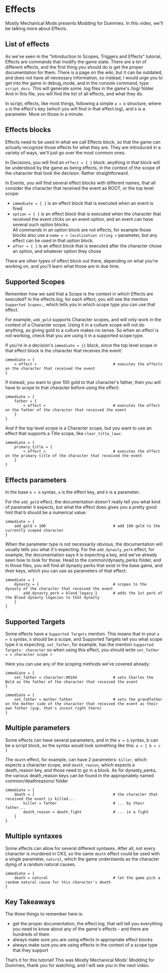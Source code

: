 ﻿# Effects

Mostly Mechanical Mods presents Modding for Dummies. In this video, we'll be talking more about Effects.

## List of effects

As we've seen in the "Introduction to Scopes, Triggers and Effects" tutorial, Effects are commands that modify the game state. There are a lot of different effects, and the first thing you should do is get the proper documentation for them. There is a page on the wiki, but it can be outdated, and does not have all necessary information, so instead, I would urge you to get into the game in debug_mode, and in the console command, type `script_docs`. This will generate some .log files in the game's /log/ folder. And in this file, you will find the list of all effects, and what they do.

In script, effects, like most things, following a simple `a = b` structure, where `a` is the effect's key (which you will find in that effect.log), and `b` is a parameter. More on those in a minute.

## Effects blocks

Effects need to be used in what we call Effects block, so that the game can actually recognize those effects for what they are. They are introduced in a variety of ways, we'll just go over the most common ones.

In Decisions, you will find an `effect = { }` block: anything in that block will be understood by the game as being effects, in the context of the scope of the character that took the decision. Rather straightforward.

In Events, you will find several effect blocks with different names, that all consider the character that received the event as ROOT, or the top level scope:
- `immediate = { }` is an effect block that is executed when an event is fired
- `option = { }` is an effect block that is executed when the character that received the event clicks on an event option, and an event can have several such option blocks.  
All commands in an option block are not effects, for example those blocks also use a `name = < localization string >` parameter, but any effect can be used in that option block.
- `after = { }` is an effect block that is executed after the character chose an option, and whatever option they chose

There are other types of effect block out there, depending on what you're working on, and you'll learn what those are in due time.

## Supported Scopes

Remember how we said that a Scope is the context in which Effects are executed?
In the effects.log, for each effect, you will see the mention `Supported Scopes:`, which tells you in which scope type you can use that effect.

For example, `add_gold` supports Character scopes, and will only work in the context of a Character scope. Using it in a culture scope will not do anything, as giving gold to a culture makes no sense. So when an effect is not working, check that you are using it in a supported scope type.

If you're in a decision's `immediate = {}` block, since the top level scope in that effect block is the character that receives the event:
```
immediate = {
    < effect >                                  # executes the effects on the character that received the event
}
```

If instead, you want to give 100 gold to that character's father, then you will have to scope to that character before using the effect:
```
immediate = {
    father = {
        < effect >                              # executes the effect on the father of the character that received the event
    }
}
```

And if the top level scope is a Character scope, but you want to use an effect that supports a Title scope, like `clear_title_laws`:
```
immediate = {
    primary_title = {
        < effect >                              # executes the effect on the primary title of the character that received the event
    }
}
```

## Effects parameters

In the base `a = b` syntax, `a` is the effect key, and `b` is a parameter.

For the `add_gold` effect, the documentation doesn't really tell you what kind of parameter it expects, but what the effect does gives you a pretty good hint that b should be a numerical value:  
```
immediate = {
    add_gold = 100                              # add 100 gold to the currently scoped character
}
```

When the parameter type is not necessarily obvious, the documentation will usually tells you what it's expecting.
For the `add_dynasty_perk` effect, for example, the documentation says it is expecting a key, and we've already seen how to look for those. Head to the common/dynasty_perks folder, and in those files, you will find all dynasty perks that exist in the base game, and their keys, which you can use as parameters of that effect:
```
immediate = {
    dynasty = {                                 # scopes to the dynasty of the character that received the event
        add_dynasty_perk = blood_legacy_1       # adds the 1st perk of the Blood dynasty legacies to that dynasty
    }
}
```

## Supported Targets

Some effects have a `Supported Targets` mention. This means that in your `a = b` syntax, `b` should be a scope, and Supported Targets tell you what scope type it is expecting.
`set_father`, for example, has the mention `Supported Targets: character`
so when using this effect, you should write `set_father = < character scope >`

Here you can use any of the scoping methods we've covered already:

```
immediate = {
    set_father = character:90104                # sets Charles the Bold as the father of the character that received the event
}
```

```
immediate = {
    set_father = mother.father                  # sets the grandfather on the mother side of the character that received the event as their own father (yup, that's incest right there)
}
```

## Multiple parameters

Some effects can have several parameters, and in the `a = b` syntax, b can be a script block, so the syntax would look something like this: `a = { b = c }`

The `death` effect, for example, can have 2 parameters: `killer`, which expects a character scope, and `death_reason`, which expects a death_reason key, and those need to go in a block.
As for dynasty_perks, the various death_reason keys can be found in the appropriately named common/deathreasons/ folder
```
immediate = {
    death = {                                   # the character that received the event is killed...
        killer = father                         # ... by their father...
        death_reason = death_fight              # ... in a fight
    }
}
```

## Multiple syntaxes

Some effects can allow for several different syntaxes. After all, not every character is murdered in CK3, so the same `death` effect could be used with a single parameter, `natural`, which the game understands as the character dying of a random natural causes.
```
immediate = {
    death = natural                             # let the game pick a random natural cause for this character's death
}
```

## Key Takeaways

The three things to remember here is:
- get the proper documentation, the effect.log, that will tell you everything you need to know about any of the game's effects - and there are hundreds of them
- always make sure you are using effects in appropriate effect blocks
- always make sure you are using effects in the context of a scope type that they support

That’s it for this tutorial! This was Mostly Mechanical Mods’ Modding for Dummies, thank you for watching, and I will see you in the next video.